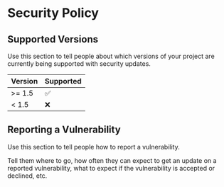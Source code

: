 # Security Policy

## Supported Versions

Use this section to tell people about which versions of your project are
currently being supported with security updates.

| Version | Supported          |
| ------- | ------------------ |
| >= 1.5  | :white_check_mark: |
| < 1.5   | :x:                |

## Reporting a Vulnerability

Use this section to tell people how to report a vulnerability.

Tell them where to go, how often they can expect to get an update on a
reported vulnerability, what to expect if the vulnerability is accepted or
declined, etc.
